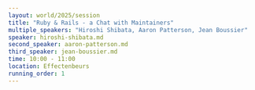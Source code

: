 ```yaml
---
layout: world/2025/session
title: "Ruby & Rails - a Chat with Maintainers"
multiple_speakers: "Hiroshi Shibata, Aaron Patterson, Jean Boussier"
speaker: hiroshi-shibata.md
second_speaker: aaron-patterson.md
third_speaker: jean-boussier.md
time: 10:00 - 11:00
location: Effectenbeurs
running_order: 1
---
```

